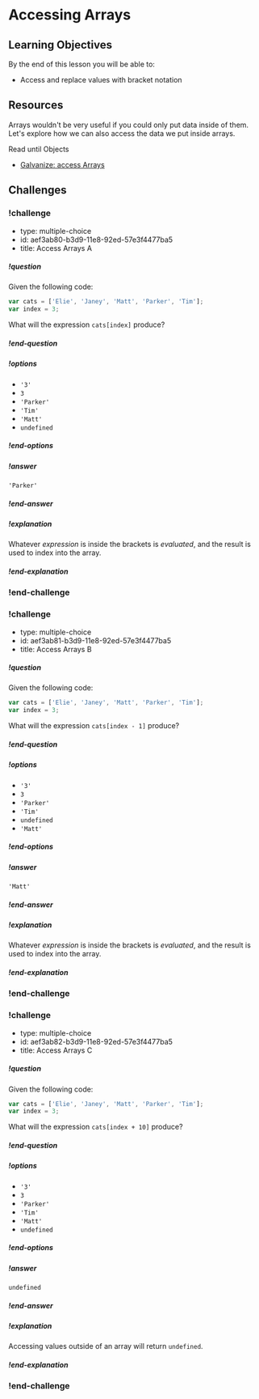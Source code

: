 # Accessing Arrays

## Learning Objectives

By the end of this lesson you will be able to:

* Access and replace values with bracket notation

## Resources

Arrays wouldn't be very useful if you could only put data inside of them. Let's explore how
we can also access the data we put inside arrays.

Read until Objects
* [Galvanize: access Arrays](https://github.com/gSchool/javascript-curriculum/blob/master/10_Syntax/03_Arrays_Objects_Iteration.md#accessing-elements)

## Challenges

<!-- Question -->

### !challenge

* type: multiple-choice
* id: aef3ab80-b3d9-11e8-92ed-57e3f4477ba5
* title: Access Arrays A

##### !question

Given the following code:

```javascript
var cats = ['Elie', 'Janey', 'Matt', 'Parker', 'Tim'];
var index = 3;
```

What will the expression `cats[index]` produce?

##### !end-question

##### !options

* `'3'`
* `3`
* `'Parker'`
* `'Tim'`
* `'Matt'`
* `undefined`

##### !end-options

##### !answer

`'Parker'`

##### !end-answer

##### !explanation

Whatever _expression_ is inside the brackets is _evaluated_, and the result is used to index into the array.

##### !end-explanation

### !end-challenge

<!-- Question -->

### !challenge

* type: multiple-choice
* id: aef3ab81-b3d9-11e8-92ed-57e3f4477ba5
* title: Access Arrays B

##### !question

Given the following code:

```javascript
var cats = ['Elie', 'Janey', 'Matt', 'Parker', 'Tim'];
var index = 3;
```

What will the expression `cats[index - 1]` produce?

##### !end-question

##### !options

* `'3'`
* `3`
* `'Parker'`
* `'Tim'`
* `undefined`
* `'Matt'`

##### !end-options

##### !answer

`'Matt'`

##### !end-answer

##### !explanation

Whatever _expression_ is inside the brackets is _evaluated_, and the result is used to index into the array.

##### !end-explanation

### !end-challenge

<!-- Question -->

### !challenge

* type: multiple-choice
* id: aef3ab82-b3d9-11e8-92ed-57e3f4477ba5
* title: Access Arrays C

##### !question

Given the following code:

```javascript
var cats = ['Elie', 'Janey', 'Matt', 'Parker', 'Tim'];
var index = 3;
```

What will the expression `cats[index + 10]` produce?

##### !end-question

##### !options

* `'3'`
* `3`
* `'Parker'`
* `'Tim'`
* `'Matt'`
* `undefined`

##### !end-options

##### !answer

`undefined`

##### !end-answer

##### !explanation

Accessing values outside of an array will return `undefined`.

##### !end-explanation

### !end-challenge
